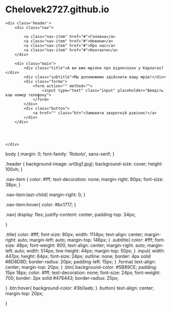 # Chelovek2727.github.io

<!DOCTYPE html>
<html lang="en">
<head>
    <meta charset="UTF-8">
    <link rel='stylesheet' href='style.css'>
    <title>Турагенція</title>
    <link rel="preconnect" href="https://fonts.googleapis.com">
<link rel="preconnect" href="https://fonts.gstatic.com" crossorigin>
<link href="https://fonts.googleapis.com/css2?family=Roboto&display=swap" rel="stylesheet">
</head>
<body>

    <div class='header'>
        <div class="nav">
        
            <a class="nav-item" href="#">Головна</a>
            <a class="nav-item" href="#">Новини</a>
            <a class="nav-item" href="#">Про нас</a>
            <a class="nav-item" href="#">Контакти</a>
        </div>

        <div class="main">
            <div class="title">А ви вже мріяли про відпочінок у Карпатах?</div>
            <div class="subtitle">Мы допоможемо здійснити вашу мрію!</div>
            <div class="forma">
                <form action="" method="">
                    <input type="text" class="input" placeholder="Введіть ваш номер телефону">
                </form>
            </div>
            <div class="button">
                <a href="" class="btn">Замовити зворотній дзвінок!</a>
            </div>
        </div>

     


    </div>

</body>
</html>

body {
    margin: 0;
    font-family: 'Roboto', sans-serif;
}

.header {
    background-image: url(bg1.jpg);
    background-size: cover;
    height: 100vh;
}

.nav-item {
    color: #fff;
    text-decoration: none;
    margin-right: 80px;
    font-size: 38px;
}

.nav-item:last-child{
    margin-right: 0;
}

.nav-item:hover{
    color: #bc1717;
}

.nav{
    display: flex;
    justify-content: center;
    padding-top: 34px;
   

}

.title{
    color: #fff;
    font-size: 80px;
    width: 1114px;
    text-align: center;
    margin-right: auto;
    margin-left: auto;
    margin-top: 146px;
}
.subtitle{
    color: #fff;
    font-size: 48px;
    font-weight: 900;
    text-align: center;
    margin-right: auto;
    margin-left: auto;
    width: 514px;
    line-height: 44px;
    margin-top: 50px;
}
.input{
    width: 447px;
    height: 64px;
    font-size: 24px;
    outline: none;
    border: 4px solid #8D8D8D;
    border-radius: 20px;
    padding-left: 15px;
}
.forma{
    text-align: center;
    margin-top: 20px;
}
.btn{
    background-color: #5B89CE;
    padding: 15px 18px;
    color: #fff;
    text-decoration: none;
    font-size: 24px;
    font-weight: 700;
    border: 2px solid #476443;
    border-radius: 25px;

}
.btn:hover{
    background-color: #3b0aeb;
}
.button{
    text-align: center;
    margin-top: 20px;

}


